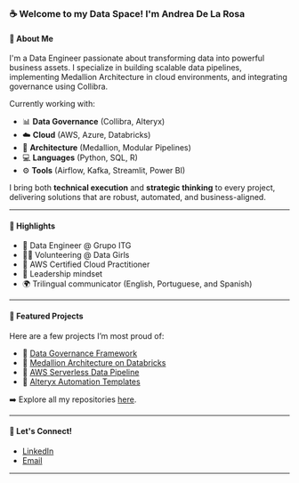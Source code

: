 ### ☕ Welcome to my Data Space! I'm Andrea De La Rosa

#### 🚀 About Me
I'm a Data Engineer passionate about transforming data into powerful business assets. I specialize in building scalable data pipelines, implementing Medallion Architecture in cloud environments, and integrating governance using Collibra.

Currently working with:
- 📊 **Data Governance** (Collibra, Alteryx)
- ☁️ **Cloud** (AWS, Azure, Databricks)
- 🧱 **Architecture** (Medallion, Modular Pipelines)
- 💻 **Languages** (Python, SQL, R)
- ⚙️ **Tools** (Airflow, Kafka, Streamlit, Power BI)

I bring both **technical execution** and **strategic thinking** to every project, delivering solutions that are robust, automated, and business-aligned.

---

#### 🏅 Highlights

- 🏢 Data Engineer @ Grupo ITG
- 👩‍💻 Volunteering @ Data Girls 
- 📜 AWS Certified Cloud Practitioner
- 🎯 Leadership mindset
- 🌍 Trilingual communicator (English, Portuguese, and Spanish)

---

#### 💾 Featured Projects

Here are a few projects I’m most proud of:

- 🔗 [Data Governance Framework](https://github.com/your-user/data-governance-framework)  
- 🔗 [Medallion Architecture on Databricks](https://github.com/your-user/medallion-architecture-databricks)  
- 🔗 [AWS Serverless Data Pipeline](https://github.com/your-user/aws-data-pipeline)  
- 🔗 [Alteryx Automation Templates](https://github.com/your-user/alteryx-automation-project)  

➡️ Explore all my repositories [here](https://github.com/your-user?tab=repositories).

---

#### 📧 Let's Connect!

- [LinkedIn](https://www.linkedin.com/in/andreadlr0/)
- [Email](andre110567edelarosa@gmail.com)

---

